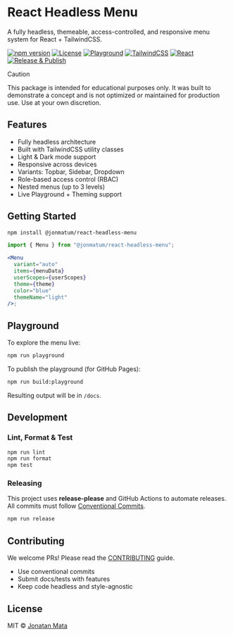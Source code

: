 # React Headless Menu

A fully headless, themeable, access-controlled, and responsive menu system for React + TailwindCSS.

[![npm version](https://img.shields.io/npm/v/@jonmatum%2Freact-headless-menu?style=flat-square)](https://www.npmjs.com/package/@jonmatum/react-headless-menu)
[![License](https://img.shields.io/github/license/jonmatum/react-headless-menu?style=flat-square)](https://github.com/jonmatum/react-headless-menu/blob/main/LICENSE)
[![Playground](https://img.shields.io/badge/Playground-Live-informational?style=flat-square)](https://jonmatum.github.io/react-headless-menu/)
[![TailwindCSS](https://img.shields.io/badge/TailwindCSS-Ready-38bdf8?style=flat-square&logo=tailwindcss)](https://tailwindcss.com)
[![React](https://img.shields.io/badge/React-18+-blue?style=flat-square&logo=react)](https://reactjs.org)
[![Release & Publish](https://github.com/jonmatum/react-headless-menu/actions/workflows/npm-publish.yml/badge.svg)](https://github.com/jonmatum/react-headless-menu/actions/workflows/npm-publish.yml)

> [!CAUTION]
> This package is intended for educational purposes only.
> It was built to demonstrate a concept and is not optimized or maintained for production use.
> Use at your own discretion.

## Features

- Fully headless architecture
- Built with TailwindCSS utility classes
- Light & Dark mode support
- Responsive across devices
- Variants: Topbar, Sidebar, Dropdown
- Role-based access control (RBAC)
- Nested menus (up to 3 levels)
- Live Playground + Theming support

## Getting Started

```bash
npm install @jonmatum/react-headless-menu
```

```jsx
import { Menu } from "@jonmatum/react-headless-menu";

<Menu
  variant="auto"
  items={menuData}
  userScopes={userScopes}
  theme={theme}
  color="blue"
  themeName="light"
/>;
```

## Playground

To explore the menu live:

```bash
npm run playground
```

To publish the playground (for GitHub Pages):

```bash
npm run build:playground
```

Resulting output will be in `/docs`.

## Development

### Lint, Format & Test

```bash
npm run lint
npm run format
npm test
```

### Releasing

This project uses **release-please** and GitHub Actions to automate releases. All commits must follow [Conventional Commits](https://www.conventionalcommits.org/).

```bash
npm run release
```

## Contributing

We welcome PRs! Please read the [CONTRIBUTING](./CONTRIBUTING) guide.

- Use conventional commits
- Submit docs/tests with features
- Keep code headless and style-agnostic

## License

MIT © [Jonatan Mata](https://github.com/jonmatum)
